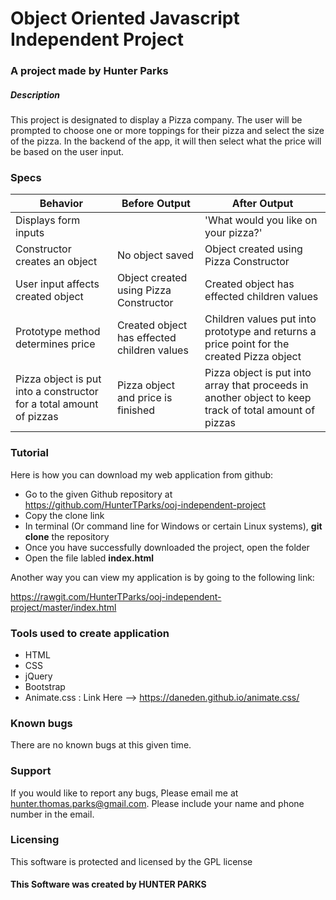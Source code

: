 # Object Oriented Javascript Independent Project

### A project made by **Hunter Parks**

##### Description

This project is designated to display a Pizza company. The user will be prompted to choose one or more toppings for their pizza and select the size of the pizza. In the backend of the app, it will then select what the price will be based on the user input.

### Specs

| Behavior | Before Output | After Output |
| -------- | ------------  | -------------|
| Displays form inputs |       | 'What would you like on your pizza?'|
| Constructor creates an object | No object saved | Object created using Pizza Constructor |
| User input affects created object | Object created using Pizza Constructor | Created object has effected children values |
| Prototype method determines price | Created object has effected children values | Children values put into prototype and returns a price point for the created Pizza object |
| Pizza object is put into a constructor for a total amount of pizzas | Pizza object and price is finished | Pizza object is put into array that proceeds in another object to keep track of total amount of pizzas |

### Tutorial

Here is how you can download my web application from github:
* Go to the given Github repository at https://github.com/HunterTParks/ooj-independent-project
* Copy the clone link
* In terminal (Or command line for Windows or certain Linux systems), **git clone** the repository
* Once you have successfully downloaded the project, open the folder
* Open the file labled **index.html**

Another way you can view my application is by going to the following link:

https://rawgit.com/HunterTParks/ooj-independent-project/master/index.html

### Tools used to create application
* HTML
* CSS
* jQuery
* Bootstrap
* Animate.css : Link Here --> https://daneden.github.io/animate.css/

### Known bugs

There are no known bugs at this given time.

### Support

If you would like to report any bugs, Please email me at hunter.thomas.parks@gmail.com. Please include your name and phone number in the email.

### Licensing

This software is protected and licensed by the GPL license

#### This Software was created by **HUNTER PARKS**
